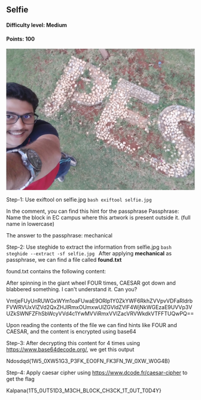 ## Selfie
#### Difficulty level: Medium
#### Points: 100

![Selfie](selfie.jpg)

Step-1: Use exiftool on selfie.jpg
        ```bash
        exiftool selfie.jpg
        ```

In the comment, you can find this hint for the passphrase
Passphrase: Name the block in EC campus where this artwork is present outside it. (full name in lowercase)

The answer to the passphrase: mechanical

Step-2: Use steghide to extract the information from selfie.jpg
        ```bash
        steghide --extract -sf selfie.jpg
        ```
After applying **mechanical** as passphrase, we can find a file called **found.txt**

found.txt contains the following content:

After spinning in the giant wheel FOUR times, CAESAR got down and blabbered something. I can't understand it. Can you?

VmtjeFUyUnRUWGxWYm1oaFUwaE9ORlp1Y0ZkYWF6RkhZVVpvVDFaRldrbFVWRVUxVlZVd2QxZHJlRmxOUmxwUlZGVldZVlF4WjNkWGEzaE9UVVp3VUZkSWNFZFhSbWcyVVd4c1YwMVViRmxVVlZacVRVWkdkVTFFTUQwPQ==

Upon reading the contents of the file we can find hints like FOUR and CAESAR, and the content is encrypted using base64

Step-3: After decrypting this content for 4 times using https://www.base64decode.org/, we get this output

Ndosdqd{1W5_0XW51G3_P3FK_EO0FN_FK3FN_1W_0XW_W0G4B}

Step-4: Apply caesar cipher using https://www.dcode.fr/caesar-cipher to get the flag

Kalpana{1T5_0UT51D3_M3CH_BL0CK_CH3CK_1T_0UT_T0D4Y}